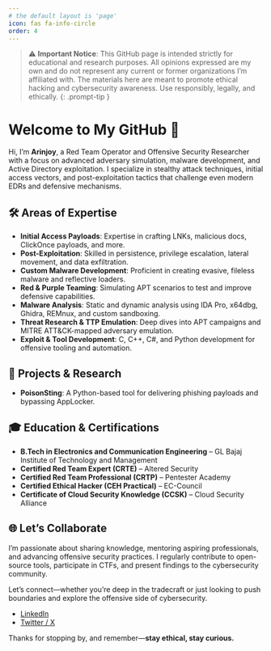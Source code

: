 ```yaml
---
# the default layout is 'page'
icon: fas fa-info-circle
order: 4
---
```


> ⚠️ **Important Notice**: This GitHub page is intended strictly for educational and research purposes. All opinions expressed are my own and do not represent any current or former organizations I’m affiliated with. The materials here are meant to promote ethical hacking and cybersecurity awareness. Use responsibly, legally, and ethically.
{: .prompt-tip }

# Welcome to My GitHub 👋

Hi, I’m **Arinjoy**, a Red Team Operator and Offensive Security Researcher with a focus on advanced adversary simulation, malware development, and Active Directory exploitation. I specialize in stealthy attack techniques, initial access vectors, and post-exploitation tactics that challenge even modern EDRs and defensive mechanisms.

## 🛠️ Areas of Expertise

- **Initial Access Payloads**: Expertise in crafting LNKs, malicious docs, ClickOnce payloads, and more.
- **Post-Exploitation**: Skilled in persistence, privilege escalation, lateral movement, and data exfiltration.
- **Custom Malware Development**: Proficient in creating evasive, fileless malware and reflective loaders.
- **Red & Purple Teaming**: Simulating APT scenarios to test and improve defensive capabilities.
- **Malware Analysis**: Static and dynamic analysis using IDA Pro, x64dbg, Ghidra, REMnux, and custom sandboxing.
- **Threat Research & TTP Emulation**: Deep dives into APT campaigns and MITRE ATT&CK-mapped adversary emulation.
- **Exploit & Tool Development**: C, C++, C#, and Python development for offensive tooling and automation.

## 🧪 Projects & Research

- **PoisonSting**: A Python-based tool for delivering phishing payloads and bypassing AppLocker.


## 🎓 Education & Certifications

- **B.Tech in Electronics and Communication Engineering** – GL Bajaj Institute of Technology and Management
- **Certified Red Team Expert (CRTE)** – Altered Security  
- **Certified Red Team Professional (CRTP)** – Pentester Academy  
- **Certified Ethical Hacker (CEH Practical)** – EC-Council  
- **Certificate of Cloud Security Knowledge (CCSK)** – Cloud Security Alliance  

## 🌐 Let’s Collaborate

I’m passionate about sharing knowledge, mentoring aspiring professionals, and advancing offensive security practices. I regularly contribute to open-source tools, participate in CTFs, and present findings to the cybersecurity community.

Let’s connect—whether you’re deep in the tradecraft or just looking to push boundaries and explore the offensive side of cybersecurity.

- [LinkedIn](https://www.linkedin.com/in/arinjoy-m-973668126)  
- [Twitter / X](https://x.com/Arinjoy20)

Thanks for stopping by, and remember—**stay ethical, stay curious.**
